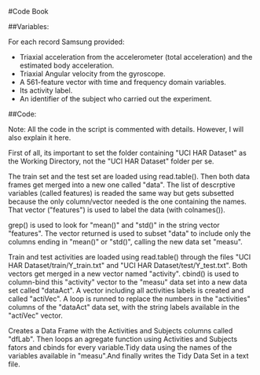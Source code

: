 #Code Book

##Variables:

For each record Samsung provided:
- Triaxial acceleration from the accelerometer (total acceleration) and the estimated body acceleration.
- Triaxial Angular velocity from the gyroscope. 
- A 561-feature vector with time and frequency domain variables. 
- Its activity label. 
- An identifier of the subject who carried out the experiment.

##Code:

Note: All the code in the script is commented with details. However, I will also explain it here.

First of all, its important to set the folder containing "UCI HAR Dataset" as the Working Directory, not the "UCI HAR Dataset" folder per se.

The train set and the test set are loaded using read.table(). Then both data frames get merged into a new one called "data". The list of descrptive variables (called features) is readed the same way but gets subsetted because the only column/vector needed is the one containing the names. That vector ("features") is used to label the data (with colnames()).

grep() is used to look for "mean()" and "std()" in the string vector "features". The vector returned is used to subset "data" to include only the columns ending in "mean()" or "std()", calling the new data set "measu".

Train and test activities are loaded using read.table() through the files "UCI HAR Dataset/train/Y_train.txt" and "UCI HAR Dataset/test/Y_test.txt". Both vectors get merged in a new vector named "activity". cbind() is used to column-bind this "activity" vector to the "measu" data set into a new data set called "dataAct". A vector including all activities labels is created and called "actiVec". A loop is runned to replace the numbers in the "activities" columns of the "dataAct" data set, with the string labels available in the "actiVec" vector.

Creates a Data Frame with the Activities and Subjects columns called "dfLab". Then loops an agregate function using Activities and Subjects fators and cbinds for every variable.Tidy data using the names of the variables available in "measu".And finally writes the Tidy Data Set in a text file.
